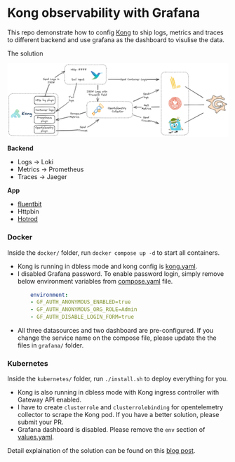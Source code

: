 # Kong observability with Grafana

This repo demonstrate how to config [Kong](https://github.com/Kong/kong) to ship logs, metrics and traces to different backend and use grafana as the dashboard to visulise the data.

The solution 

![](assets/kong-observability-solution-grafana.png)

**Backend**
- Logs -> Loki
- Metrics -> Prometheus
- Traces -> Jaeger


**App**
- [fluentbit](https://www.fluentbit.io/)
- Httpbin
- [Hotrod](https://github.com/jaegertracing/jaeger/tree/main/examples/hotrod)

### Docker

Inside the `docker/` folder, run `docker compose up -d` to start all containers. 

- Kong is running in dbless mode and kong config is [kong.yaml](https://github.com/liyangau/kong-observability-grafana/blob/main/docker/configs/kong.yaml).
- I disabled Grafana password. To enable password login, simply remove below environment variables from [compose.yaml](https://github.com/liyangau/kong-observability-grafana/blob/main/docker/compose.yaml) file.
  ```yaml
      environment:
      - GF_AUTH_ANONYMOUS_ENABLED=true
      - GF_AUTH_ANONYMOUS_ORG_ROLE=Admin
      - GF_AUTH_DISABLE_LOGIN_FORM=true
  ```
- All three datasources and two dashboard are pre-configured. If you change the service name on the compose file, please update the the files in `grafana/` folder.

### Kubernetes

Inside the `kubernetes/` folder, run `./install.sh` to deploy everything for you.

- Kong is also running in dbless mode with Kong ingress controller with Gateway API enabled.
- I have to create `clusterrole` and `clusterrolebinding` for opentelemetry collector to scrape the Kong pod. If you have a better solution, please submit your PR.
- Grafana dashboard is disabled. Please remove the `env` section of [values.yaml](https://github.com/liyangau/kong-observability-grafana/blob/main/kubernetes/grafana/values.yaml).

Detail explaination of the solution can be found on this [blog post](https://tech.aufomm.com/kong-observability-with-grafana-a-unified-view-for-logs-metrics-and-traces).
